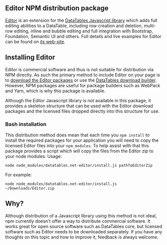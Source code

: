 
## Editor NPM distribution package

[Editor](https://editor.datatables.net) is an extension for the [DataTables Javascript library](https://datatables.net) which adds full editing abilities to a DataTable, including row creation and deletion, multi-row editing, inline and bubble editing and full integration with Bootstrap, Foundation, Semantic UI and others. Full details and live examples for Editor can be found on [its web-site](https://editor.datatables.net).



## Installing Editor

Editor is commercial software and thus is not suitable for distribution via NPM directly. As such the primary method to include Editor on your page is to [download the Editor packages](https://editor.datatables.net/download) or use the [DataTables download builder](https://datatables.net/download). However, NPM packages are useful for package builders such as WebPack and Yarn, which is why this package is available.

Although the Editor Javascript library is not available in this package, it provides a skeleton structure that can be used with the Editor download packages and the licensed files dropped directly into this structure for use.


### Bash installation

This distribution method does mean that each time you `npm install` to install the required packages for your application you will need to copy the licensed Editor files into your `npm_modules`. To help assist with that this package provides a script which will copy the files from the Editor zip to your node modules. Usage:

    node node_modules/datatables.net-editor/install.js pathToEditorZip

For example:

    node node_modules/datatables.net-editor/install.js ~/Downloads/Editor.zip



## Why?

Although distribution of a Javascript library using this method is not ideal, npm currently doesn't offer a way to distribute commercial software. It works great for open source software such as DataTables core, but licensed software such as Editor needs to be downloaded separately. If you have any thoughts on this topic and how to improve it, feedback is always welcome.
